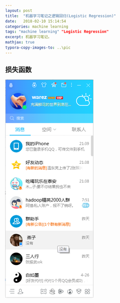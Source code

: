 ```yaml
---
layout: post
title:  "机器学习笔记之逻辑回归(Logistic Regression)"
date:   2018-02-10 15:14:54
categories: machine learning
tags: "machine learning" "Logistic Regression"
excerpt: 机器学习笔记。
mathjax: true
typora-copy-images-to: ..\pic
---
```




## 损失函数

![1525010164477](/pic/1525010164477.png)
